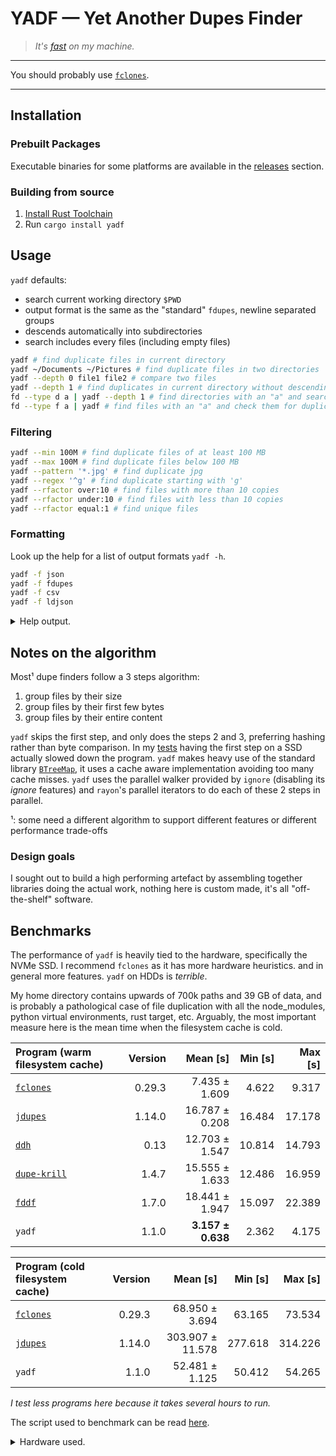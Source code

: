 # YADF — Yet Another Dupes Finder

> _It's [fast](#benchmarks) on my machine._

___

You should probably use [`fclones`][0].

___

## Installation

### Prebuilt Packages

Executable binaries for some platforms are available in the [releases](https://github.com/jRimbault/yadf/releases) section.

### Building from source

1. [Install Rust Toolchain](https://www.rust-lang.org/tools/install)
2. Run `cargo install yadf`

## Usage

`yadf` defaults:

- search current working directory `$PWD`
- output format is the same as the "standard" `fdupes`, newline separated groups
- descends automatically into subdirectories
- search includes every files (including empty files)

```bash
yadf # find duplicate files in current directory
yadf ~/Documents ~/Pictures # find duplicate files in two directories
yadf --depth 0 file1 file2 # compare two files
yadf --depth 1 # find duplicates in current directory without descending
fd --type d a | yadf --depth 1 # find directories with an "a" and search them for duplicates without descending
fd --type f a | yadf # find files with an "a" and check them for duplicates
```

### Filtering

```bash
yadf --min 100M # find duplicate files of at least 100 MB
yadf --max 100M # find duplicate files below 100 MB
yadf --pattern '*.jpg' # find duplicate jpg
yadf --regex '^g' # find duplicate starting with 'g'
yadf --rfactor over:10 # find files with more than 10 copies
yadf --rfactor under:10 # find files with less than 10 copies
yadf --rfactor equal:1 # find unique files
```

### Formatting

Look up the help for a list of output formats `yadf -h`.

```bash
yadf -f json
yadf -f fdupes
yadf -f csv
yadf -f ldjson
```

<details>
  <summary>Help output.</summary>

```
yadf 0.13.1
Yet Another Dupes Finder

USAGE:
    yadf [FLAGS] [OPTIONS] [paths]...

FLAGS:
    -H, --hard-links    Treat hard links to same file as duplicates
    -h, --help          Prints help information
    -n, --no-empty      Excludes empty files
    -q, --quiet         Pass many times for less log output
    -V, --version       Prints version information
    -v, --verbose       Pass many times for more log output

OPTIONS:
    -a, --algorithm <algorithm>    Hashing algorithm [default: AHash]  [possible values: AHash,
                                   Highway, MetroHash, SeaHash, XxHash]
    -f, --format <format>          Output format [default: Fdupes]  [possible values: Csv, Fdupes,
                                   Json, JsonPretty, LdJson, Machine]
        --max <size>               Maximum file size
    -d, --depth <depth>            Maximum recursion depth
        --min <size>               Minimum file size
    -p, --pattern <glob>           Check files with a name matching a glob pattern, see:
                                   https://docs.rs/globset/0.4.6/globset/index.html#syntax
    -R, --regex <regex>            Check files with a name matching a Perl-style regex, see:
                                   https://docs.rs/regex/1.4.2/regex/index.html#syntax
        --rfactor <rfactor>        Replication factor [under|equal|over]:n

ARGS:
    <paths>...    Directories to search

For sizes, K/M/G/T[B|iB] suffixes can be used (case-insensitive).
```

</details>

## Notes on the algorithm

Most¹ dupe finders follow a 3 steps algorithm:

1. group files by their size
2. group files by their first few bytes
3. group files by their entire content

`yadf` skips the first step, and only does the steps 2 and 3, preferring hashing rather than byte comparison. In my [tests][3-steps] having the first step on a SSD actually slowed down the program.
`yadf` makes heavy use of the standard library [`BTreeMap`][btreemap], it uses a cache aware implementation avoiding too many cache misses. `yadf` uses the parallel walker provided by `ignore` (disabling its _ignore_ features) and `rayon`'s parallel iterators to do each of these 2 steps in parallel.

¹: some need a different algorithm to support different features or different performance trade-offs

[btreemap]: https://doc.rust-lang.org/std/collections/struct.BTreeMap.html
[3-steps]: https://github.com/jRimbault/yadf/tree/3-steps
[hashmap]: https://doc.rust-lang.org/std/collections/struct.HashMap.html

### Design goals

I sought out to build a high performing artefact by assembling together libraries doing the actual work, nothing here is custom made, it's all "off-the-shelf" software.

## Benchmarks

The performance of `yadf` is heavily tied to the hardware, specifically the
NVMe SSD. I recommend `fclones` as it has more hardware heuristics. and in general more features. `yadf` on HDDs is _terrible_.

My home directory contains upwards of 700k paths and 39 GB of data, and is probably a pathological case of file duplication with all the node_modules, python virtual environments, rust target, etc. Arguably, the most important measure here is the mean time when the filesystem cache is cold.

| Program (warm filesystem cache) | Version |          Mean [s] |   Min [s] | Max [s] |
| :------------------------------ | ------: | ----------------: | --------: | ------: |
| [`fclones`][0]                  |  0.29.3 | 7.435 ± 1.609 | 4.622 | 9.317 |
| [`jdupes`][1]                   |  1.14.0 | 16.787 ± 0.208 | 16.484 | 17.178 |
| [`ddh`][2]                      |    0.13 | 12.703 ± 1.547 | 10.814 | 14.793 |
| [`dupe-krill`][4]               |   1.4.7 | 15.555 ± 1.633 | 12.486 | 16.959 |
| [`fddf`][5]                     |   1.7.0 | 18.441 ± 1.947 | 15.097 | 22.389 |
| `yadf`                          |   1.1.0 | **3.157 ± 0.638** | 2.362 | 4.175 |

| Program (cold filesystem cache) | Version |          Mean [s] |   Min [s] | Max [s] |
| :------------------------------ | ------: | ----------------: | --------: | ------: |
| [`fclones`][0]                  |  0.29.3 | 68.950 ± 3.694 | 63.165 | 73.534 |
| [`jdupes`][1]                   |  1.14.0 | 303.907 ± 11.578 | 277.618 | 314.226 |
| `yadf`                          |   1.1.0 | 52.481 ± 1.125 | 50.412 | 54.265 |

_I test less programs here because it takes several hours to run._

The script used to benchmark can be read [here](./bench.sh).

[0]: https://github.com/pkolaczk/fclones
[1]: https://github.com/jbruchon/jdupes
[2]: https://github.com/darakian/ddh
[3]: https://github.com/sahib/rmlint
[4]: https://github.com/kornelski/dupe-krill
[5]: https://github.com/birkenfeld/fddf

<details>
    <summary>Hardware used.</summary>

Extract from `neofetch` and `hwinfo --disk`:

- OS: Ubuntu 20.04.1 LTS x86_64
- Host: XPS 15 9570
- Kernel: 5.4.0-42-generic
- CPU: Intel i9-8950HK (12) @ 4.800GHz
- Memory: 4217MiB / 31755MiB
- Disk:
  - model: "SK hynix Disk"
  - driver: "nvme"

</details>
